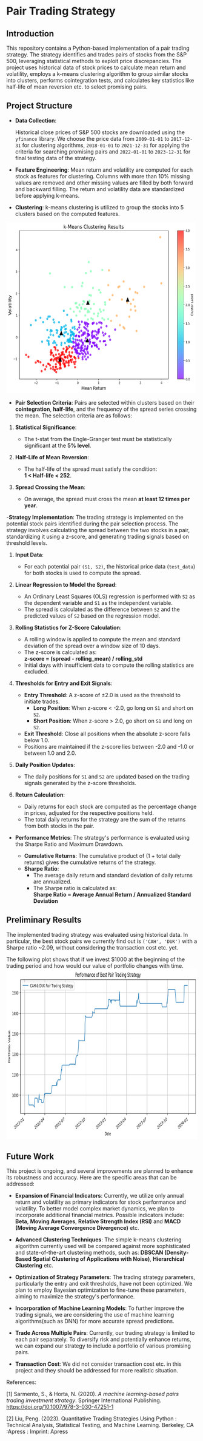 # Pair Trading Strategy

## Introduction

This repository contains a Python-based implementation of a pair trading strategy. The strategy identifies and trades pairs of stocks from the S&P 500, leveraging statistical methods to exploit price discrepancies. The project uses historical data of stock prices to calculate mean return and volatility, employs a k-means clustering algorithm to group similar stocks into clusters, performs cointegration tests, and calculates key statistics like half-life of mean reversion etc. to select promising pairs.

## Project Structure

- **Data Collection**: 

    Historical close prices of S&P 500 stocks are downloaded using the `yfinance` library. We choose the price data from `2009-01-01` to `2017-12-31` for clustering algorithms, `2018-01-01` to `2021-12-31` for applying the criteria for searching promising pairs and `2022-01-01` to `2023-12-31` for final testing data of the strategy.

- **Feature Engineering**: Mean return and volatility are computed for each stock as features for clustering. Columns with more than 10% missing values are removed and other missing values are filled by both forward and backward filling. The return and volatility data are standardized before applying k-means.
  
- **Clustering**: k-means clustering is utilized to group the stocks into 5 clusters based on the computed features.
<img src="./k-means.png" width="500" height="450" alt="result">

- **Pair Selection Criteria**: Pairs are selected within clusters based on their **cointegration**, **half-life**, and the frequency of the spread series crossing the mean. The selection criteria are as follows:

1. **Statistical Significance**:  
   - The t-stat from the Engle-Granger test must be statistically significant at the **5% level**.

2. **Half-Life of Mean Reversion**:  
   - The half-life of the spread must satisfy the condition:  
     **1 < Half-life < 252**.

3. **Spread Crossing the Mean**:  
   - On average, the spread must cross the mean **at least 12 times per year**.


-**Strategy Implementation**: The trading strategy is implemented on the potential stock pairs identified during the pair selection process. The strategy involves calculating the spread between the two stocks in a pair, standardizing it using a z-score, and generating trading signals based on threshold levels.

1. **Input Data**:  
   - For each potential pair `(S1, S2)`, the historical price data (`test_data`) for both stocks is used to compute the spread.

2. **Linear Regression to Model the Spread**:  
   - An Ordinary Least Squares (OLS) regression is performed with `S2` as the dependent variable and `S1` as the independent variable.  
   - The spread is calculated as the difference between `S2` and the predicted values of `S2` based on the regression model.

3. **Rolling Statistics for Z-Score Calculation**:  
   - A rolling window is applied to compute the mean and standard deviation of the spread over a window size of 10 days.  
   - The z-score is calculated as:  
     **z-score = (spread - rolling_mean) / rolling_std**  
   - Initial days with insufficient data to compute the rolling statistics are excluded.

4. **Thresholds for Entry and Exit Signals**:  
   - **Entry Threshold**: A z-score of ±2.0 is used as the threshold to initiate trades.  
     - **Long Position**: When z-score < -2.0, go long on `S1` and short on `S2`.  
     - **Short Position**: When z-score > 2.0, go short on `S1` and long on `S2`.  
   - **Exit Threshold**: Close all positions when the absolute z-score falls below 1.0.  
   - Positions are maintained if the z-score lies between -2.0 and -1.0 or between 1.0 and 2.0.

5. **Daily Position Updates**:  
   - The daily positions for `S1` and `S2` are updated based on the trading signals generated by the z-score thresholds.

6. **Return Calculation**:  
   - Daily returns for each stock are computed as the percentage change in prices, adjusted for the respective positions held.  
   - The total daily returns for the strategy are the sum of the returns from both stocks in the pair.
     
- **Performance Metrics**: The strategy's performance is evaluated using the Sharpe Ratio and Maximum Drawdown.
  
   - **Cumulative Returns**: The cumulative product of (1 + total daily returns) gives the cumulative returns of the strategy.  
   - **Sharpe Ratio**:  
     - The average daily return and standard deviation of daily returns are annualized.  
     - The Sharpe ratio is calculated as:  
       **Sharpe Ratio = Average Annual Return / Annualized Standard Deviation**
       
## Preliminary Results

The implemented trading strategy was evaluated using historical data. In particular, the best stock pairs we currently find out is `('CAH', 'DUK')` with a Sharpe ratio ~2.09, without considering the transaction cost etc. yet. 

The following plot shows that if we invest $1000 at the beginning of the trading period and how would our value of portfolio changes with time.
<img src="./ret.png" width="550" height="450" alt="result">

## Future Work

This project is ongoing, and several improvements are planned to enhance its robustness and accuracy. Here are the specific areas that can be addressed:

- **Expansion of Financial Indicators**: Currently, we utilize only annual return and volatility as primary indicators for stock performance and volatility. To better model complex market dynamics, we plan to incorporate additional financial metrics. Possible indicators include: **Beta**, **Moving Averages**, **Relative Strength Index (RSI)** and **MACD (Moving Average Convergence Divergence)** etc.

- **Advanced Clustering Techniques**: The simple k-means clustering algorithm currently used will be compared against more sophisticated and state-of-the-art clustering methods, such as: **DBSCAN (Density-Based Spatial Clustering of Applications with Noise)**, **Hierarchical Clustering** etc.

- **Optimization of Strategy Parameters**: The trading strategy parameters, particularly the entry and exit thresholds, have not been optimized. We plan to employ Bayesian optimization to fine-tune these parameters, aiming to maximize the strategy's performance.

- **Incorporation of Machine Learning Models**: To further improve the trading signals, we are considering the use of machine learning algorithms(such as DNN) for more accurate spread predictions.

- **Trade Across Multiple Pairs**: Currently, our trading strategy is limited to each pair separately. To diversify risk and potentially enhance returns, we can expand our strategy to include a portfolio of various promising pairs.

- **Transaction Cost**: We did not consider transaction cost etc. in this project and they should be addressed for more realistic situation. 


References:

[1] Sarmento, S., & Horta, N. (2020). *A machine learning-based pairs trading investment strategy*. Springer International Publishing. https://doi.org/10.1007/978-3-030-47251-1

[2] Liu, Peng. (2023). Quantitative Trading Strategies Using Python : Technical Analysis, Statistical Testing, and Machine Learning. Berkeley, CA :Apress : Imprint: Apress
